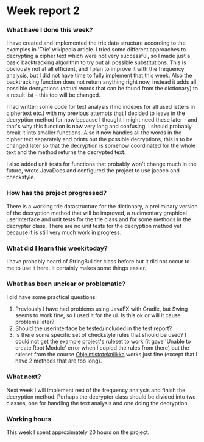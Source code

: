 # Week report 2

### What have I done this week?
I have created and implemented the trie data structure according to the examples in 'Trie' wikipedia article. I tried some different approaches to decrypting a cipher text which were not very successful, so I made just a basic backtracking algorithm to try out all possible substitutions. This is obviously not at all efficient, and I plan to improve it with the frequency analysis, but I did not have time to fully implement that this week. Also the backtracking function does not return anything right now, instead it adds all possible decryptions (actual words that can be found from the dictionary) to a result list - this too will be changed.

I had written some code for text analysis (find indexes for all used letters in ciphertext etc.) with my previous attempts that I decided to leave in the decryption method for now because I thought I might need these later - and that's why this function is now very long and confusing. I should probably break it into smaller functions. Also it now handles all the words in the cipher text separately and prints out the possible decryptions, this is to be changed later so that the decryption is somehow coordinated for the whole text and the method returns the decrypted text.

I also added unit tests for functions that probably won't change much in the future, wrote JavaDocs and configured the project to use jacoco and checkstyle.

### How has the project progressed?
There is a working trie datastructure for the dictionary, a preliminary version of the decryption method that will be improved, a rudimentary graphical userinterface and unit tests for the trie class and for some methods in the decrypter class. There are no unit tests for the decryption method yet because it is still very much work in progress.

### What did I learn this week/today?
I have probably heard of StringBuilder class before but it did not occur to me to use it here. It certainly makes some things easier.

### What has been unclear or problematic?
I did have some practical questions:
1. Previously I have had problems using JavaFX with Gradle, but Swing seems to work fine, so I used it for the ui. Is this ok or will it cause problems later?
2. Should the userinterface be tested/included in the test report?
3. Is there some specific set of checkstyle rules that should be used? I could not get [the example project's](https://github.com/TiraLabra/Testing-and-rmq) ruleset to work (it gave 'Unable to create Root Module' error when I copied the rules from there) but the ruleset from the course [Ohjelmistotekniikka](https://github.com/ohjelmistotekniikka-hy/syksy-2020/blob/main/web/checkstyle.md) works just fine (except that I have 2 methods that are too long).

### What next?
Next week I will implement rest of the frequency analysis and finish the decryption method. Perhaps the decrypter class should be divided into two classes, one for handling the text analysis and one doing the decryption.

### Working hours
This week I spent approximately 20 hours on the project.
